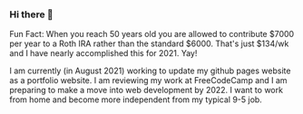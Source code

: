 ### Hi there 👋

<!--
**Sturke/Sturke** is a ✨ _special_ ✨ repository because its `README.md` (this file) appears on your GitHub profile.

Here are some ideas to get you started:

- 🔭 I’m currently working on ...
- 🌱 I’m currently learning ...
- 👯 I’m looking to collaborate on ...
- 🤔 I’m looking for help with ...
- 💬 Ask me about ...
- 📫 How to reach me: ...
- 😄 Pronouns: ...
- ⚡ Fun fact: ...
-->
Fun Fact: When you reach 50 years old you are allowed to contribute $7000 per year to a Roth IRA rather than the standard $6000. That's just $134/wk and I have nearly accomplished this for 2021. Yay!

I am currently (in August 2021) working to update my github pages website as a portfolio website. I am reviewing my work at FreeCodeCamp and I am preparing to make a move into web development by 2022. I want to work from home and become more independent from my typical 9-5 job.

